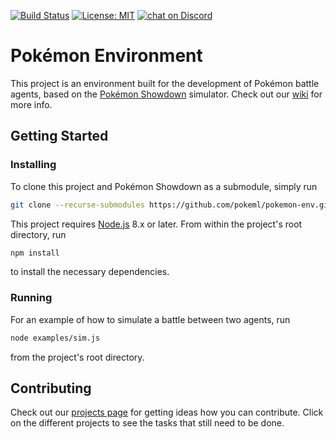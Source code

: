 [![Build Status](https://travis-ci.com/pokeml/pokemon-env.svg?branch=master)](https://travis-ci.com/pokeml/pokemon-env)
[![License: MIT](https://img.shields.io/badge/License-MIT-yellow.svg)](https://opensource.org/licenses/MIT)
<a href="https://discord.gg/VYwe6hp"><img src="https://img.shields.io/discord/464883985030578177.svg?logo=discord" alt="chat on Discord"></a>

# Pokémon Environment

This project is an environment built for the development of Pokémon battle agents, based on the [Pokémon Showdown](https://github.com/Zarel/Pokemon-Showdown) simulator. Check out our [wiki](https://github.com/pokeml/pokemon-env/wiki) for more info.

## Getting Started

### Installing

To clone this project and Pokémon Showdown as a submodule, simply run

```bash
git clone --recurse-submodules https://github.com/pokeml/pokemon-env.git
```

This project requires [Node.js](https://nodejs.org/) 8.x or later. From within the project's root directory, run

```bash
npm install
```

to install the necessary dependencies.

### Running

For an example of how to simulate a battle between two agents, run

```bash
node examples/sim.js
```

from the project's root directory.

## Contributing

Check out our [projects page](https://github.com/pokeml/pokemon-env/projects) for getting ideas how you can contribute. Click on the different projects to see the tasks that still need to be done.
